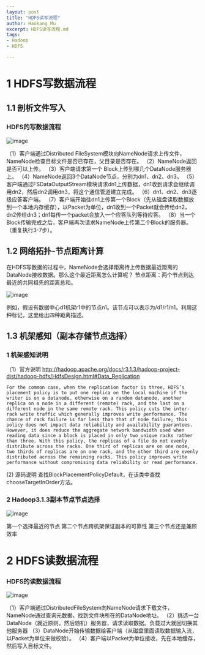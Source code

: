 ```yaml
---
layout: post
title: "HDFS读写流程"
author: Haokang Mu
excerpt: HDFS读写流程.md
tags:
- Hadoop
- HDFS

---
```



# 1 HDFS写数据流程
## 1.1 剖析文件写入
### HDFS的写数据流程

![image](https://user-images.githubusercontent.com/65494322/140035995-0ba0e09f-0889-4957-b83a-ea8a9dbee29f.png)


（1）客户端通过Distributed FileSystem模块向NameNode请求上传文件，NameNode检查目标文件是否已存在，父目录是否存在。
（2）NameNode返回是否可以上传。
（3）客户端请求第一个 Block上传到哪几个DataNode服务器上。
（4）NameNode返回3个DataNode节点，分别为dn1、dn2、dn3。
（5）客户端通过FSDataOutputStream模块请求dn1上传数据，dn1收到请求会继续调用dn2，然后dn2调用dn3，将这个通信管道建立完成。
（6）dn1、dn2、dn3逐级应答客户端。
（7）客户端开始往dn1上传第一个Block（先从磁盘读取数据放到一个本地内存缓存），以Packet为单位，dn1收到一个Packet就会传给dn2，dn2传给dn3；dn1每传一个packet会放入一个应答队列等待应答。
（8）当一个Block传输完成之后，客户端再次请求NameNode上传第二个Block的服务器。（重复执行3-7步）。

## 1.2 网络拓扑-节点距离计算
在HDFS写数据的过程中，NameNode会选择距离待上传数据最近距离的DataNode接收数据。那么这个最近距离怎么计算呢？
节点距离：两个节点到达最近的共同祖先的距离总和。

![image](https://user-images.githubusercontent.com/65494322/140036473-7765d8a9-e40c-429c-8c7c-bddcd49952e9.png)


例如，假设有数据中心d1机架r1中的节点n1。该节点可以表示为/d1/r1/n1。利用这种标记，这里给出四种距离描述。

## 1.3 机架感知（副本存储节点选择）
### 1 机架感知说明
（1）官方说明
http://hadoop.apache.org/docs/r3.1.3/hadoop-project-dist/hadoop-hdfs/HdfsDesign.html#Data_Replication
```
For the common case, when the replication factor is three, HDFS’s placement policy is to put one replica on the local machine if the writer is on a datanode, otherwise on a random datanode, another replica on a node in a different (remote) rack, and the last on a different node in the same remote rack. This policy cuts the inter-rack write traffic which generally improves write performance. The chance of rack failure is far less than that of node failure; this policy does not impact data reliability and availability guarantees. However, it does reduce the aggregate network bandwidth used when reading data since a block is placed in only two unique racks rather than three. With this policy, the replicas of a file do not evenly distribute across the racks. One third of replicas are on one node, two thirds of replicas are on one rack, and the other third are evenly distributed across the remaining racks. This policy improves write performance without compromising data reliability or read performance.
```
(2) 源码说明
查找BlockPlacementPolicyDefault，在该类中查找chooseTargetInOrder方法。

### 2 Hadoop3.1.3副本节点节点选择

![image](https://user-images.githubusercontent.com/65494322/140036565-f11cb1f6-0d4c-4a3a-8a9f-0ad8e07c0121.png)


第一个选择最近的节点
第二个节点跨机架保证副本的可靠性
第三个节点还是兼顾效率

# 2 HDFS读数据流程
### HDFS的读数据流程

![image](https://user-images.githubusercontent.com/65494322/140036648-47b1d055-5f83-434a-b4f5-ce33777a9559.png)


（1）客户端通过DistributedFileSystem向NameNode请求下载文件，NameNode通过查询元数据，找到文件块所在的DataNode地址。
（2）挑选一台DataNode（就近原则，然后随机）服务器，请求读取数据。负载过大就回切换其他服务器
（3）DataNode开始传输数据给客户端（从磁盘里面读取数据输入流，以Packet为单位来做校验）。
（4）客户端以Packet为单位接收，先在本地缓存，然后写入目标文件。
